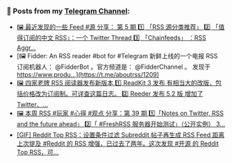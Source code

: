 ### 📰 Posts from my [Telegram Channel](https://t.me/s/aboutrss):
<!-- BLOG-POST-LIST:START -->
- [🖼 最近发现的一些 Feed #源 分享： 第 5 期 1️⃣ 「RSS 源分类推荐」 2️⃣ 「值得订阅的中文 RSS」：一个 Twitter Thread 3️⃣ 「Chainfeeds」 ：RSS Aggr...](https://t.me/aboutrss/1210)
- [🖼 Fidder: An RSS reader #bot for #Telegram 新鲜上线的一个电报 RSS 订阅机器人： @FidderBot 。官方频道是： @FidderChannel 。 发现于 https://www.produ...](https://t.me/aboutrss/1209)
- [🖼 四家老牌 RSS 阅读器发布新版本 1️⃣ ReadKit 3 发布 有相当大的改版，包括价格改为订阅制。可详查这篇日志。 2️⃣ Reeder 发布 5.2 版 增加了 Twitter、...](https://t.me/aboutrss/1208)
- [🖼 本周 RSS #玩家 #心得 #观点 分享：第 39 期 1️⃣「Notes on Twitter, RSS and the future ahead」 2️⃣「 #FreshRSS 服务器开始测试」（公开实例） 3️...](https://t.me/aboutrss/1207)
- [[GIF] Reddit Top RSS：设置条件过滤 Subreddit 帖子再生成 RSS Feed 距离上次提及 #Reddit 的 RSS 增强，已过去了两年。这次发现 #开源 的 Reddit Top RSS，可...](https://t.me/aboutrss/1206)
<!-- BLOG-POST-LIST:END -->

<!--
**AboutRSS/AboutRSS** is a ✨ _special_ ✨ repository because its `README.md` (this file) appears on your GitHub profile.

Here are some ideas to get you started:

- 🔭 I’m currently working on ...
- 🌱 I’m currently learning ...
- 👯 I’m looking to collaborate on ...
- 🤔 I’m looking for help with ...
- 💬 Ask me about ...
- 📫 How to reach me: ...
- 😄 Pronouns: ...
- ⚡ Fun fact: ...
-->
